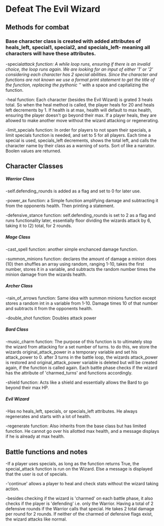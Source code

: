 # Defeat The Evil Wizard

## Methods for combat

### Base character class is created with added attributes of heals_left, special1, special2, and specials_left- meaning all characters will have these attributes.

-special*attack function:
A while loop runs, ensuring if there is an invalid choice, the loop runs again. We are looking for an input of either '1' or '2' considering each character has 2 special abilities. Since the character and functions are not known we use a format print statement to get the title of the function, replacing the pythonic '*' with a space and capitalizing the function.

-heal function:
Each character (besides the Evil Wizard) is grated 3 heals total. So when the heal method is called, the player heals for 20 and heals left decrements by 1. If health is at max, health will default to max health, ensuring the player doesn't go beyond their max. If a player heals, they are allowed to make another move without the wizard attacking or regenerating.

-limit_specials function:
In order for players to not spam their specials, a limit specials function is needed, and set to 5 for all players. Each time a special is used, specials_left decrements, shows the total left, and calls the character name by their class as a warning of sorts. Sort of like a narrator. Boolen values are returned.

## Character Classes

##### Warrior Class

-self.defending_rounds is added as a flag and set to 0 for later use.

-power_ax function:
a Simple function amplifying damage and subtracting it from the opponents health. Then printing a statement.

-defensive_stance function:
self.defending_rounds is set to 2 as a flag and runs functionality later, essentially floor dividing the wizards attack by 6, taking it to (2) total, for 2 rounds.

##### Mage Class

-cast_spell function:
another simple enchanced damage function.

-summon_minions function:
declares the amount of damage a minion does (10) then shuffles an array using random, ranging 1-10, takes the first number, stores it in a variable, and subtracts the random number times the minion damage from the wizards health.

##### Archer Class

-rain_of_arrows function:
Same idea with summon minions function except stores a random int in a variable from 1-10. Damage times 10 of that number and subtracts it from the opponents health.

-double_shot function:
Doubles attack power

##### Bard Class

-music_charm function:
The purpose of this function is to ultimately stop the wizard from attacking for a set number of turns. to do this, we store the wizards original_attack_power in a temporary variable and set his attack_power to 0. after 3 turns in the battle loop, the wizards attack_power is restored and original_attack_power variable is deleted but will be created again, if the function is called again. Each battle phase checks if the wizard has the attribute of 'charmed_turns' and functions accordingly.

-shield function:
Acts like a shield and essentially allows the Bard to go beyond their max HP.

##### Evil Wizard

-Has no heals_left, specials, or specials_left attributes. He always regenerates and starts with a lot of health.

-regenerate function:
Also inherits from the base class but has limited function. He cannot go over his allotted max health, and a message displays if he is already at max health.

## Battle functions and notes

-If a player uses specials, as long as the function returns True, the special_attack function is run on the Wizard. Else a message is displayed that the user is out of specials.

-'continue' allows a player to heal and check stats without the wizard taking action.

-besides checking if the wizard is 'charmed' on each battle phase, it also checks if the player is 'defending' i.e. only the Warrior. Having a total of 2 defensive rounds if the Warrior calls that special. He takes 2 total damage per round for 2 rounds. If neither of the charmed of defensive flags exist, the wizard attacks like normal.
